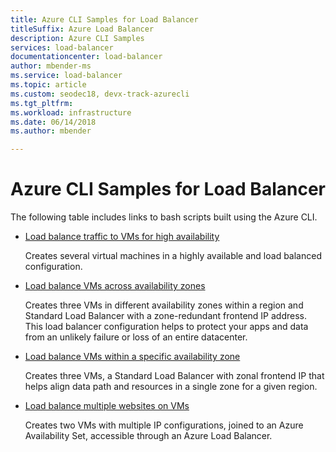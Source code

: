 ```yaml
---
title: Azure CLI Samples for Load Balancer
titleSuffix: Azure Load Balancer
description: Azure CLI Samples
services: load-balancer
documentationcenter: load-balancer
author: mbender-ms
ms.service: load-balancer
ms.topic: article
ms.custom: seodec18, devx-track-azurecli
ms.tgt_pltfrm:
ms.workload: infrastructure
ms.date: 06/14/2018
ms.author: mbender

---
```

# Azure CLI Samples for Load Balancer

The following table includes links to bash scripts built using the Azure CLI.

* [Load balance traffic to VMs for high availability](./scripts/load-balancer-linux-cli-sample-nlb.md)

  Creates several virtual machines in a highly available and load balanced configuration.

* [Load balance VMs across availability zones](./scripts/load-balancer-linux-cli-sample-zone-redundant-frontend.md)

  Creates three VMs in different availability zones within a region and Standard Load Balancer with a zone-redundant frontend IP address. This load balancer configuration helps to protect your apps and data from an unlikely failure or loss of an entire datacenter.

* [Load balance VMs within a specific availability zone](./scripts/load-balancer-linux-cli-sample-zonal-frontend.md)

  Creates three VMs, a Standard Load Balancer with zonal frontend IP that helps align data path and resources in a single zone for a given region.

* [Load balance multiple websites on VMs](./scripts/load-balancer-linux-cli-load-balance-multiple-websites-vm.md)

  Creates two VMs with multiple IP configurations, joined to an Azure Availability Set, accessible through an Azure Load Balancer.
